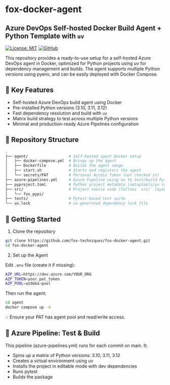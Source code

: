 # fox-docker-agent

## Azure DevOps Self-hosted Docker Build Agent + Python Template with `uv`


[![License: MIT](https://img.shields.io/badge/License-MIT-orange.svg)](https://github.com/fox-techniques/fox-docker-agent/blob/main/LICENSE)
[![GitHub](https://img.shields.io/badge/GitHub-fox--docker--agent-181717?logo=github)](https://github.com/fox-techniques/fox-docker-agent)

This repository provides a ready-to-use setup for a self-hosted Azure DevOps agent in Docker, optimized for Python projects using uv for dependency management and builds. The agent supports multiple Python versions using pyenv, and can be easily deployed with Docker Compose.


## 🚀 Key Features

- Self-hosted Azure DevOps build agent using Docker
- Pre-installed Python versions (3.10, 3.11, 3.12)
- Fast dependency resolution and build with `uv`
- Matrix build strategy to test across multiple Python versions
- Minimal and production-ready Azure Pipelines configuration


## 📁 Repository Structure

```bash
.
├── agent/                  # Self-hosted agent Docker setup
│   ├── docker-compose.yml  # Brings up the agent
│   ├── Dockerfile          # Builds the agent image
│   ├── start.sh            # Starts and registers the agent
│   └── secrets/PAT         # Personal Access Token (not checked in)
├── azure-pipelines.yml     # Azure Pipeline using uv to test/build Python project
├── pyproject.toml          # Python project metadata (setuptools/uv compatible)
├── src/                    # Project source code (follows `src/` layout)
│   └── fox_pypi/
├── tests/                  # Pytest-based test suite
└── uv.lock                 # uv-generated dependency lock file
```

## 🚀 Getting Started

1. Clone the repository

```bash
git clone https://github.com/fox-techniques/fox-docker-agent.git
cd fox-docker-agent
```

2. Set up the Agent

Edit `.env` file (create it if missing):

```bash
AZP_URL=https://dev.azure.com/YOUR_ORG
AZP_TOKEN=your_pat_token
AZP_POOL=azdoba-pool
```

Then run the agent:

```bash
cd agent
docker compose up -d
```

💡 Ensure your PAT has agent pool and read/write access.


## 🧪 Azure Pipeline: Test & Build

This pipeline (azure-pipelines.yml) runs for each commit on main. It:

- Spins up a matrix of Python versions: 3.10, 3.11, 3.12
- Creates a virtual environment using uv
- Installs the project in editable mode with dev dependencies
- Runs pytest
- Builds the package
